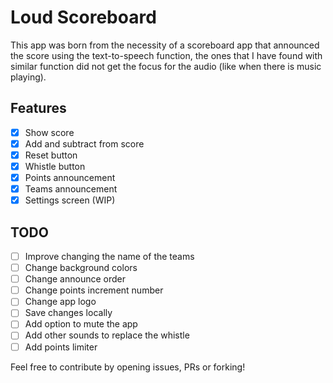 # Loud Scoreboard

This app was born from the necessity of a scoreboard app that announced the score using the
text-to-speech function, the ones that I have found with similar function did not get the focus for
the audio (like when there is music playing).

## Features

- [x] Show score
- [x] Add and subtract from score
- [x] Reset button
- [x] Whistle button
- [x] Points announcement
- [x] Teams announcement
- [x] Settings screen (WIP)

## TODO

- [ ] Improve changing the name of the teams
- [ ] Change background colors
- [ ] Change announce order
- [ ] Change points increment number
- [ ] Change app logo
- [ ] Save changes locally
- [ ] Add option to mute the app
- [ ] Add other sounds to replace the whistle
- [ ] Add points limiter

Feel free to contribute by opening issues, PRs or forking!